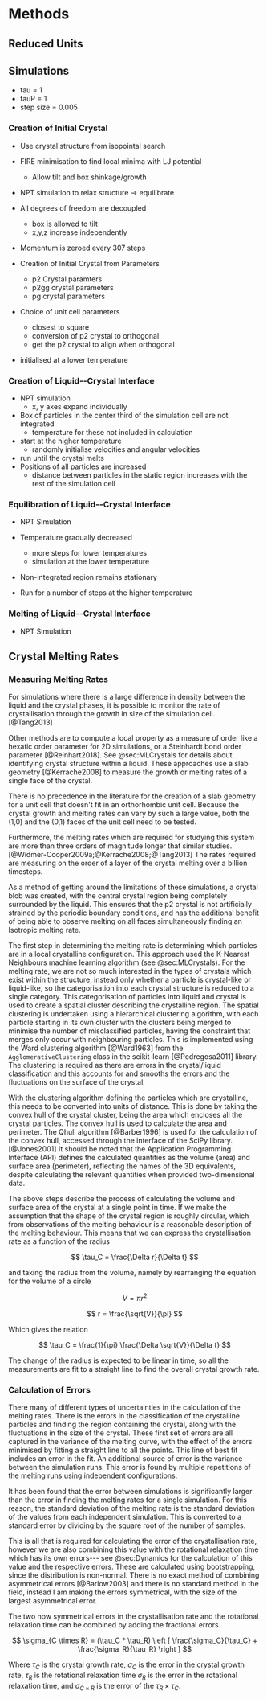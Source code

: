 # Methods

## Reduced Units

## Simulations

- tau = 1
- tauP = 1
- step size = 0.005

### Creation of Initial Crystal

- Use crystal structure from isopointal search
- FIRE minimisation to find local minima with LJ potential
    - Allow tilt and box shinkage/growth

- NPT simulation to relax structure -> equilibrate
- All degrees of freedom are decoupled
    - box is allowed to tilt
    - x,y,z increase independently
- Momentum is zeroed every 307 steps

- Creation of Initial Crystal from Parameters
    - p2 Crystal paramters
    - p2gg crystal parameters
    - pg crystal parameters

- Choice of unit cell parameters
    - closest to square
    - conversion of p2 crystal to orthogonal
    - get the p2 crystal to align when orthogonal

- initialised at a lower temperature

### Creation of Liquid--Crystal Interface

- NPT simulation
    - x, y axes expand individually
- Box of particles in the center third of the simulation cell are not integrated
    - temperature for these not included in calculation
- start at the higher temperature
    - randomly initialise velocities and angular velocities
- run until the crystal melts
- Positions of all particles are increased
    - distance between particles in the static region increases with the rest of the
      simulation cell

### Equilibration of Liquid--Crystal Interface

- NPT Simulation
- Temperature gradually decreased
    - more steps for lower temperatures
    - simulation at the lower temperature
- Non-integrated region remains stationary

- Run for a number of steps at the higher temperature

### Melting of Liquid--Crystal Interface

- NPT Simulation

## Crystal Melting Rates

### Measuring Melting Rates

For simulations where there is
a large difference in density
between the liquid and the crystal phases,
it is possible to monitor the rate of crystallisation
through the growth in size of the simulation cell. [@Tang2013]

Other methods are to compute a local property as a measure of order
like a hexatic order parameter for 2D simulations,
or a Steinhardt bond order parameter [@Reinhart2018].
See @sec:MLCrystals for details about identifying
crystal structure within a liquid.
These approaches use a slab geometry [@Kerrache2008]
to measure the growth or melting rates
of a single face of the crystal.

There is no precedence in the literature
for the creation of a slab geometry
for a unit cell that doesn't fit in an orthorhombic unit cell.
Because the crystal growth and melting rates can vary by such a large value,
both the (1,0) and the (0,1) faces of the unit cell need to be tested.

Furthermore, the melting rates which are required for studying this system
are more than three orders of magnitude longer that similar studies. [@Widmer-Cooper2009a;@Kerrache2008;@Tang2013]
The rates required are measuring on the order of
a layer of the crystal melting over
a billion timesteps.

As a method of getting around the limitations of these simulations,
a crystal blob was created,
with the central crystal region being completely surrounded by the liquid.
This ensures that the p2 crystal
is not artificially strained by the periodic boundary conditions,
and has the additional benefit
of being able to observe melting on all faces simultaneously
finding an Isotropic melting rate.

The first step in determining the melting rate
is determining which particles
are in a local crystalline configuration.
This approach used the K-Nearest Neighbours
machine learning algorithm (see @sec:MLCrystals).
For the melting rate,
we are not so much interested in the types of crystals
which exist within the structure,
instead only whether a particle
is crystal-like or liquid-like,
so the categorisation into each crystal structure is
reduced to a single category.
This categorisation of particles into
liquid and crystal is used
to create a spatial cluster
describing the crystalline region.
The spatial clustering is undertaken
using a hierarchical clustering algorithm,
with each particle starting in its own cluster
with the clusters being merged to minimise
the number of misclassified particles,
having the constraint that merges only occur
with neighbouring particles.
This is implemented using the Ward clustering algorithm [@Ward1963]
from the `AgglomerativeClustering` class
in the scikit-learn [@Pedregosa2011] library.
The clustering is required
as there are errors in the crystal/liquid classification
and this accounts for and smooths the errors
and the fluctuations on the surface of the crystal.

With the clustering algorithm defining the particles which are crystalline,
this needs to be converted into units of distance.
This is done by taking the convex hull
of the crystal cluster,
being the area which encloses all the crystal particles.
The convex hull is used to calculate the area and perimeter.
The Qhull algorithm [@Barber1996] is used for
the calculation of the convex hull,
accessed through the interface of the SciPy library. [@Jones2001]
It should be noted that the Application Programming Interface (API)
defines the calculated quantities as
the volume (area) and surface area (perimeter),
reflecting the names of the 3D equivalents,
despite calculating the relevant quantities when
provided two-dimensional data.

The above steps describe the process
of calculating the volume and surface area
of the crystal at a single point in time.
If we make the assumption
that the shape of the crystal region is roughly circular,
which from observations of the melting behaviour
is a reasonable description of the melting behaviour.
This means that we can express the crystallisation rate
as a function of the radius

$$ \tau_C = \frac{\Delta r}{\Delta t} $$

and taking the radius from the volume,
namely by rearranging the equation
for the volume of a circle

$$ V = \pi r^2 $$

$$ r = \frac{\sqrt{V}}{\pi} $$

Which gives the relation

$$ \tau_C = \frac{1}{\pi} \frac{\Delta \sqrt{V}}{\Delta t} $$

The change of the radius
is expected to be linear in time,
so all the measurements  are fit to a straight line
to find the overall crystal growth rate.

### Calculation of Errors

There many of different types of uncertainties
in the calculation of the melting rates.
There is the errors in the classification of the crystalline particles
and finding the region containing the crystal,
along with the fluctuations in the size of the crystal.
These first set of errors are all captured in the variance
of the melting curve,
with the effect of the errors minimised
by fitting a straight line to all the points.
This line of best fit
includes an error in the fit.
An additional source of error
is the variance between the simulation runs.
This error is found by multiple repetitions of the melting runs
using independent configurations.

It has been found that the error between simulations
is significantly larger than the error
in finding the melting rates for a single simulation.
For this reason,
the standard deviation of the melting rate
is the standard deviation of the values from each independent simulation.
This is converted to a standard error
by dividing by the square root of the number of samples.

This is all that is required for calculating the error
of the crystallisation rate,
however we are also combining this value
with the rotational relaxation time
which has its own errors---
see @sec:Dynamics for the calculation of this value
and the respective errors.
These are calculated using bootstrapping,
since the distribution is non-normal.
There is no exact method of combining asymmetrical errors [@Barlow2003]
and there is no standard method in the field,
instead I am making the errors symmetrical,
with the size of the largest asymmetrical error.

The two now symmetrical errors in
the crystallisation rate and the rotational relaxation time
can be combined by adding the fractional errors.

$$ \sigma_{C \times R} = (\tau_C * \tau_R) \left [ \frac{\sigma_C}{\tau_C} + \frac{\sigma_R}{\tau_R} \right ] $$

Where $\tau_C$ is the crystal growth rate,
$\sigma_C$ is the error in the crystal growth rate,
$\tau_R$ is the rotational relaxation time
$\sigma_R$ is the error in the rotational relaxation time,
and $\sigma_{C\times R}$ is the error of
the $\tau_R \times \tau_C$.
